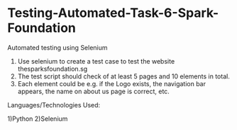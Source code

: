 # Testing-Automated-Task-6-Spark-Foundation

Automated testing using Selenium

1) Use selenium to create a test case to test the website thesparksfoundation.sg
2) The test script should check of at least 5 pages and 10 elements in total.
3) Each element could be e.g. if the Logo exists, the navigation bar appears, the name on about us page is correct, etc.

Languages/Technologies Used:

1)Python
2)Selenium
